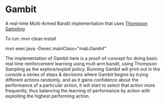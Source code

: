 # Gambit
A real-time Multi-Armed Bandit implementation that uses [Thompson Sampling](https://en.wikipedia.org/wiki/Thompson_sampling)

To run:
mvn clean install

mvn exec:java -Dexec.mainClass="mab.Gambit"

The implementation of Gambit here is a proof-of-concept for doing basic real time reinforcement learning using mult-arm bandit, using Thompson Sampling as the explore/exploit policy.
Running Gambit will print out in the console a series of steps & decisions where Gambit begins by trying different actions randomly, and as it gains confidence about the performance of a particular action, it will start to select that action more frequently, thus balancing the learning of performance by action with exploiting the highest performing action.

